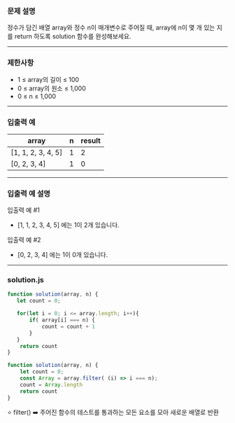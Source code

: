 ### 문제 설명

정수가 담긴 배열 array와 정수 n이 매개변수로 주어질 때, array에 n이 몇 개 있는 지를 return 하도록 solution 함수를 완성해보세요.

---
### 제한사항

* 1 ≤ array의 길이 ≤ 100
* 0 ≤ array의 원소 ≤ 1,000
* 0 ≤ n ≤ 1,000

---
### 입출력 예

array	| n	| result
-- | -- | --
[1, 1, 2, 3, 4, 5] | 1 |	2
[0, 2, 3, 4]	| 1 |	0

---
### 입출력 예 설명

입출력 예 #1

* [1, 1, 2, 3, 4, 5] 에는 1이 2개 있습니다.

입출력 예 #2

* [0, 2, 3, 4] 에는 1이 0개 있습니다.

---
### solution.js

```js
function solution(array, n) {
   let count = 0;

   for(let i = 0; i <= array.length; i++){
       if( array[i] === n) {
           count = count + 1
       }
   }
    return count
}
```

```js
function solution(array, n) {
    let count = 0;
    const Array = array.filter( (i) => i === n);
    count = Array.length
    return count
}
```

⭐️ filter() ➡️ 주어진 함수의 테스트를 통과하는 모든 요소를 모아 새로운 배열로 반환
